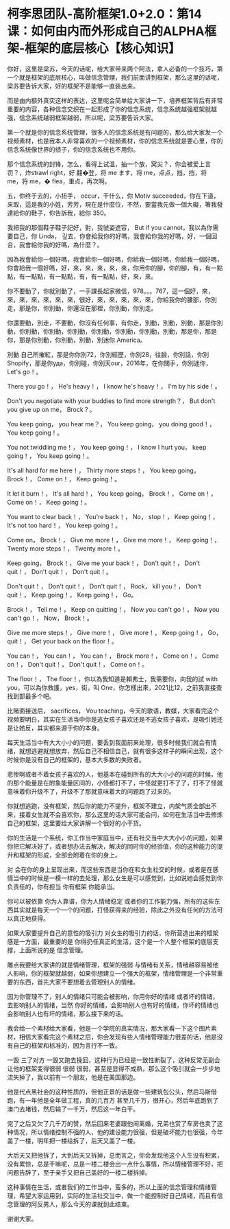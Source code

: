 # 柯李思团队-高阶框架1.0+2.0：第14课：如何由内而外形成自己的ALPHA框架-框架的底层核心【核心知识】

你好，这里是梁苏，今天的话呢，给大家带来两个阿法，拿人必备的一个技巧，第一个就是框架的底层核心，叫做信念管理，我们前面讲到框架，那么这里的话呢，梁苏要告诉大家，好的框架不是能够一直装出来。

而是由内额外真实这样的表达，这里呢会简单给大家讲一下，培养框架背后有非常重要的内容，各种信念交织在一起形成了你的信念系统，信念系统越强框架就越强，信念系统越弱框架越弱，所以呢，梁苏要告诉大家。

第一个就是你的信念系统管理，很多人的信念系统是有问题的，那么给大家发一个视频素材，也是我本人非常喜欢的一个视频素材，你的信念系统就是要心里，你的信念系统像世界的绩子，你的信念系统也不用你。

那个信念系统的封锋，怎么，看得上试温，抽一个放，窝尖？，你会被爱上言罚？，炸strawl right，好 翻�登，将 me ます，将 me，点点，挡，挡，将 me，将 me，� flea，重点，再次啊。

五，你终于去的，小扭手， occur，干什么，你 Motiv succeeded，你在下道，来取，這是我的小姓，芳芳，現在是什麼位，不然，要當我先做一個大礙，箸我發達給你的鞋子，你告訴我，給你 350。

我把我的那個鞋子鞋子記好，對，我虢姿遮容， But if you cannot，我以為你需要自己，你 Linda， 깊去，你會給我你的好嗎，我會給你我的好嗎，好，一個回合，我會給你我的好嗎，為什麼？。

因為我會給你一個好嗎，我會給你一個好嗎，你給我一個好嗎，你給我一個好嗎，你會給我一個好嗎，好，來，來，來，來，來，你用你的腳，你的腳，有，有一點點，有一點點，有一點點，有，有一點點，好，來，來。

你不要動了，你就別動了，一手課長起家微信，978。。。767，這一個好，來，來，來，來，來，來，來，很好，來，來，來，來，來，你給我你的腰部，你別走，那是你，你別動，你還沒在那裡，你別動，你別走。

你還要動，別走，不要動，你沒有任何事，有你走，別動，別動，別動，那是你別動，你別動，你別動，你別動，你別動，你別動，你別動，別動，那是你，那是你，那是你別動，你別動，別動，別迷你 America。

別動 自己所摧紅，那是你你別72，你別經歷，你別28，往臉，你別話，你別 Shopify，那是你уда，你別碰，你別天our，2016年，在你關手，你別迷你， Let's go！。

 There you go！， He's heavy！， I know he's heavy！， I'm by his side！。

 Don't you negotiate with your buddies to find more strength？， But don't you give up on me， Brock？。

 You keep going， you hear me？， You keep going， you doing good！， You keep going！。

 You not twiddling me！， You keep going！， I know I hurt you， keep going！， You keep going！。

 It's all hard for me here！， Thirty more steps！， You keep going， Brock！， Come on！， Keep going！。

 It let it burn！， It's all hard！， You keep going， Brock！， Come on！， Come on！， Keep going！。

 You want to clear back！， You're back！， No， stop！， Keep going！， It's not too hard！， You keep going！。

 Come on， Brock！， Give me more！， Give me more！， Keep going！， Twenty more steps！， Twenty more！。

 Keep going， Brock！， Give me your back！， Don't quit！， Don't quit！， Don't quit！， Don't quit！。

 Don't quit！， Don't quit！， Don't quit！， Rock， kill you！， Don't quit！， Keep going！， Keep going！， Go。

 Brock！， Tell me！， Keep on quitting！， Now you can't go！， Now you can't go！， Now， Brock！。

 Give me more steps！， Give more！， Give more！， Keep going！， Go， quit！， Get your back on the floor！。

 You can！， You can！， You can！， Brock more！， Come on！， Come on！， Don't quit！， Don't quit！， Come on！。

 The floor！， The floor！，你以為我知道是賴弗士，我需要你，向我的試 with you，可以為你救護，yes，街，叫 One，你怎樣出來，2021比12，之前我直接查找到部最多个吧。

比赌面接送后， sacrifices， Vou teaching，今天的歌语，教媒，大家看完这个视频要明白，其实在生活当中你是逃女孩子喜欢还是不逃女孩子喜欢，是吸引她还是让她反，其实都来源于你的本身。

每天生活当中有大大小小的问题，要丢到我面前来处理，很多时候我们就会有情绪，就想逃避就想放弃，然后自己不相信自己，就有很多这样子的瞬间出现，这个时候你是没有自己的框架的，基本大多数的失败者。

悲惨啊或者不着女孩子喜欢的人，他基本在碰到所有的大大小小的问题的时候，他的那个能量是在附象能量区间的，小怪都打不了，中怪就更打不了了，打不了怪就意味着你升级不了，升级不了那就意味着大的问题跑了过来的。

你就想逃跑，没有框架，然后你的能力不提升，框架不建立，内架气质全部出不来，接着女生就不会喜欢你，那么这里的话大家可能会问，如何在生活当中去修炼自己的框架，这里要给大家讲解一个很好的小干货。

你的生活是一个系统，你工作当中家庭当中，还有社交当中大大小小的问题，如果你把它解决好了，或者想办法去解决，解决的同时你的经验值，你的这种能力的提升和框架的形成，全部会附着在你的身上。

对 会在你的身上呈现出来，而这些东西是当你在和女生社交的时候，或者是在感情当中的时候是一模一样的去处理，那么女生是可以感觉到，比如说她会感觉到你负责任的，你有担当 你有框架 你能承当。

你可以被依靠 你为人靠谱，你为人情绪稳定 或者你的工作能力强，所有的这些东西其实就是每天一个一个的问题，打怪获得来的经验，除此之外没有任何的方法可以真正地获得。

如果大家要提升自己的意性的吸引力 对女生的吸引力的话，你所营造出来的框架感是一方面，最重要的是 你得扔任真正的生活，这个是一个人整个框架的底层支撑，上面所说的是 信念管理。

雕点我要给大家讲的就是情绪管理，框架的强弱 与情绪有关系，情绪越容易被他人影响，你的框架就越弱，如果你想建立一个强大的框架，情绪管理是一个非常重要的东西，首先大家不要想着去管理别人的情绪。

因为你管理不了，别人的情绪只可能会被影响，你用你好的情绪 或者坏的情绪，去影响别人的情绪，当然 你好的情绪，会影响别人也有好的情绪，你坏的情绪也会影响别人也有坏的情绪，那么接下来的话。

我会给一个素材给大家看，他是一个学院的真实情况，那大家看一下这个图片素材，相信大家看完这个素材之后，你会发现有些人情绪管理能力很差的话，他是没有自己的框架和标准的，因为言行不一致。

一毁 三了对方 一毁又跑去挽回，这种行为已经是一致性断裂了，这种反常无副会让他的框架变得很弱 很弱 很弱，甚至是显得不成熟，那么这个吸引就会一步步地流失掉了，我以前有一个朋友，他是在美国那边。

他是代点黑社会的这种性质的，但他正景的话是做一些建筑包公头，然后马斯借跑，有一年他是全年做工程，真的几百万 甚至几千万，很开心，然后年底跑到了澳门去堵钱，然后输了一千万，然后这一年白干。

完了之后又欠了几千万的赞，然后回来老婆跟他闹离婚，兄弟也赏了车房也卖了这种情况，所以情绪控制不强的人，他的建设能力很强，但是破坏能力也很强，今年盖了一楼，明年把一楼给拆了，后天又盖了一楼。

大后天又把他拆了，大到后天又拆掉，总而言之，你会发现他这个人生没有积累，没有累惊，总是干嘛呢，总是一楼二楼会出一点什么事情，所以情绪管理不好，把问题告辞了，至于亲手又把自己盖好的一楼二楼拆掉。

这种事情在生活，或者我们的工作当中，蛮多的，所以上面的信念管理和情绪管理，希望大家运用到，实际的生活社交当中，做一个能控制好自己情绪，而且有信念管理的阿反男人，那么今天的课就到此结束。

谢谢大家。